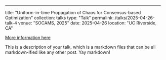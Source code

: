 ---
title: "Uniform-in-time Propagation of Chaos for Consensus-based Optimization"
collection: talks
type: "Talk"
permalink: /talks/2025-04-26-talk-4
venue: "SOCAMS, 2025"
date: 2025-04-26
location: "UC Riverside, CA"

[More information here]([https://www.socams.org/schedule])

This is a description of your talk, which is a markdown files that can be all markdown-ified like any other post. Yay markdown!
